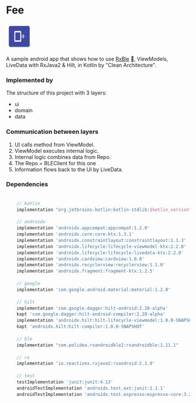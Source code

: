 # Fee

![](/app/src/main/res/mipmap-hdpi/ic_launcher.png)

A sample android app that shows how to use [RxBle](https://github.com/Polidea/RxAndroidBle) :rocket:, ViewModels, LiveData with RxJava2 & Hilt, in Kotlin by "Clean Architecture".


### Implemented by
The structure of this project with 3 layers:
- ui
- domain
- data

### Communication between layers

1. UI calls method from ViewModel.
2. ViewModel executes internal logic.
3. Internal logic combines data from Repo.
4. The Repo = BLEClient for this one
5. Information flows back to the UI by LiveData.

### Dependencies

```gradle

    // kotlin
    implementation "org.jetbrains.kotlin:kotlin-stdlib:$kotlin_version"

    // androidx
    implementation 'androidx.appcompat:appcompat:1.2.0'
    implementation 'androidx.core:core-ktx:1.3.1'
    implementation 'androidx.constraintlayout:constraintlayout:1.1.3'
    implementation 'androidx.lifecycle:lifecycle-viewmodel-ktx:2.2.0'
    implementation 'androidx.lifecycle:lifecycle-livedata-ktx:2.2.0'
    implementation 'androidx.cardview:cardview:1.0.0'
    implementation 'androidx.recyclerview:recyclerview:1.1.0'
    implementation 'androidx.fragment:fragment-ktx:1.2.5'

    // google
    implementation 'com.google.android.material:material:1.2.0'

    // hilt
    implementation 'com.google.dagger:hilt-android:2.28-alpha'
    kapt 'com.google.dagger:hilt-android-compiler:2.28-alpha'
    implementation 'androidx.hilt:hilt-lifecycle-viewmodel:1.0.0-SNAPSHOT'
    kapt 'androidx.hilt:hilt-compiler:1.0.0-SNAPSHOT'

    // ble
    implementation "com.polidea.rxandroidble2:rxandroidble:1.11.1"

    // rx
    implementation 'io.reactivex.rxjava2:rxandroid:2.1.0'

    // test
    testImplementation 'junit:junit:4.13'
    androidTestImplementation 'androidx.test.ext:junit:1.1.1'
    androidTestImplementation 'androidx.test.espresso:espresso-core:3.2.0'
```
